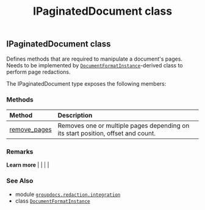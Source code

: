 ﻿---
title: IPaginatedDocument class
second_title: GroupDocs.Redaction for Python via .NET API References
description: 
type: docs
url: /python-net/groupdocs.redaction.integration/ipaginateddocument/
is_root: false
weight: 70
---

## IPaginatedDocument class

Defines methods that are required to manipulate a document's pages. Needs to be implemented by [`DocumentFormatInstance`](/redaction/python-net/groupdocs.redaction.integration/documentformatinstance)-derived class to perform page redactions.



The IPaginatedDocument type exposes the following members:

### Methods
| Method | Description |
| :- | :- |
| [remove_pages](/redaction/python-net/groupdocs.redaction.integration/ipaginateddocument/remove_pages/#groupdocs.redaction.redactions.PageSeekOrigin-int-int) | Removes one or multiple pages depending on its start position, offset and count. |



### Remarks 


**Learn more** |
|
 |
 |

### See Also
* module [`groupdocs.redaction.integration`](..)
* class [`DocumentFormatInstance`](/redaction/python-net/groupdocs.redaction.integration/documentformatinstance)
